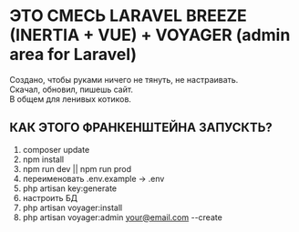 # ЭТО СМЕСЬ LARAVEL BREEZE (INERTIA + VUE) + VOYAGER (admin area for Laravel)

Создано, чтобы руками ничего не тянуть, не настраивать.\
Скачал, обновил, пишешь сайт.\
В общем для ленивых котиков.

## КАК ЭТОГО ФРАНКЕНШТЕЙНА ЗАПУСКТЬ?

1. composer update
2. npm install
3. npm run dev || npm run prod
4. переименовать .env.example -> .env
5. php artisan key:generate
6. настроить БД
7. php artisan voyager:install
8. php artisan voyager:admin your@email.com --create
